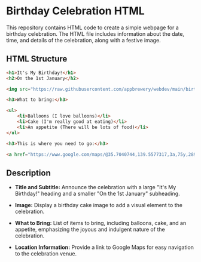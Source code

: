 # Birthday Celebration HTML

This repository contains HTML code to create a simple webpage for a birthday celebration. The HTML file includes information about the date, time, and details of the celebration, along with a festive image.

## HTML Structure

```html
<h1>It's My Birthday!</h1>
<h2>On the 1st January</h2>

<img src="https://raw.githubusercontent.com/appbrewery/webdev/main/birthday-cake3.4.jpeg" alt="birthday cake with happy birthday candles on top" />

<h3>What to bring:</h3>

<ul>
    <li>Balloons (I love balloons)</li>
    <li>Cake (I'm really good at eating)</li>
    <li>An appetite (There will be lots of food)</li>
</ul>

<h3>This is where you need to go:</h3>

<a href="https://www.google.com/maps/@35.7040744,139.5577317,3a,75y,289.6h,87.01t,0.72r/data=!3m6!1e1!3m4!1sgT28ssf0BB2LxZ63JNcL1w!2e0!7i13312!8i6656">Google map link</a>
```

## Description

- **Title and Subtitle:** Announce the celebration with a large "It's My Birthday!" heading and a smaller "On the 1st January" subheading.

- **Image:** Display a birthday cake image to add a visual element to the celebration.

- **What to Bring:** List of items to bring, including balloons, cake, and an appetite, emphasizing the joyous and indulgent nature of the celebration.

- **Location Information:** Provide a link to Google Maps for easy navigation to the celebration venue.
